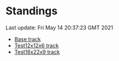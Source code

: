 # Standings

Last update: Fri May 14 20:37:23 GMT 2021

* [Base track](comps/Base/2021-05-14/standings.md)
* [Test12x12x6 track](comps/Test12x12x6/2021-05-14/standings.md)
* [Test18x22x9 track](comps/Test18x22x9/2021-05-14/standings.md)

